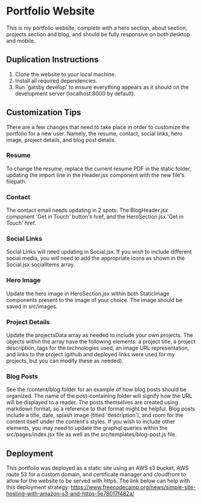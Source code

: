 # Portfolio Website
This is my portfolio website, complete with a hero section, about section, projects section and blog, and should be fully responsive on both desktop and mobile.

## Duplication Instructions
1. Clone the website to your local machine.
2. Install all required dependencies.
3. Run 'gatsby develop' to ensure everything appears as it should on the development server (localhost:8000 by default).

## Customization Tips
There are a few changes that need to take place in order to customize the portfolio for a new user. Namely, the resume, contact, social links, hero image, project details, and blog post details.
### Resume
To change the resume, replace the current resume PDF in the static folder, updating the import line in the Header.jsx component with the new file's filepath.
### Contact
The contact email needs updating in 2 spots: The BlogHeader.jsx component 'Get in Touch' button's href, and the HeroSection.jsx 'Get in Touch' href.
### Social Links
Social Links will need updating in Social.jsx. If you wish to include different social media, you will need to add the appropriate icons as shown in the Social.jsx socialItems array.
### Hero Image
Update the hero image in HeroSection.jsx within both StaticImage components present to the image of your choice. The image should be saved in src/images.
### Project Details
Update the projectsData array as needed to include your own projects. The objects within the array have the following elements: a project title, a project description, tags for the technologies used, an image URL representation, and links to the project (github and deployed links were used for my projects, but you can modify these as needed).
### Blog Posts
See the /content/blog folder for an example of how blog posts should be organized. The name of the post-containing folder will signify how the URL will be displayed to a reader. The posts themselves are created using markdown format, so a reference to that format might be helpful. Blog posts include a title, date, splash image (titled 'description'), and room for the content itself under the content's styles. If you wish to include other elements, you may need to update the graphql queries within the src/pages/index.jsx file as well as the src/templates/blog-post.js file.

## Deployment
This portfolio was deployed as a static site using an AWS s3 bucket, AWS route 53 for a custom domain, and certificate manager and cloudfront to allow for the website to be served with https.
The link below can help with this deployment strategy: https://www.freecodecamp.org/news/simple-site-hosting-with-amazon-s3-and-https-5e78017f482a/